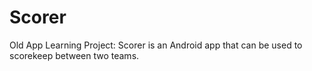 # Scorer
Old App Learning Project:
Scorer is an Android app that can be used to scorekeep between two teams.
